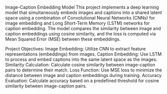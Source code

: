 Image-Caption Embedding Model
This project implements a deep learning model that simultaneously embeds images and captions into a shared latent space using a combination of Convolutional Neural Networks (CNNs) for image embedding and Long Short-Term Memory (LSTM) networks for caption embedding. The model compares the similarity between image and caption embeddings using cosine similarity, and the loss is computed via Mean Squared Error (MSE) between these embeddings.

Project Objectives:
Image Embedding: Utilize CNN to extract feature representations (embeddings) from images.
Caption Embedding: Use LSTM to process and embed captions into the same latent space as the images.
Similarity Calculation: Calculate cosine similarity between image-caption pairs to determine their match.
Loss Function: Use MSE loss to minimize the distance between image and caption embeddings during training.
Accuracy Evaluation: Calculate accuracy based on a predefined threshold for cosine similarity between image-caption pairs.
